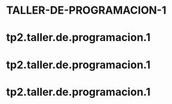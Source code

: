 # TALLER-DE-PROGRAMACION-1
# tp2.taller.de.programacion.1
# tp2.taller.de.programacion.1
# tp2.taller.de.programacion.1
